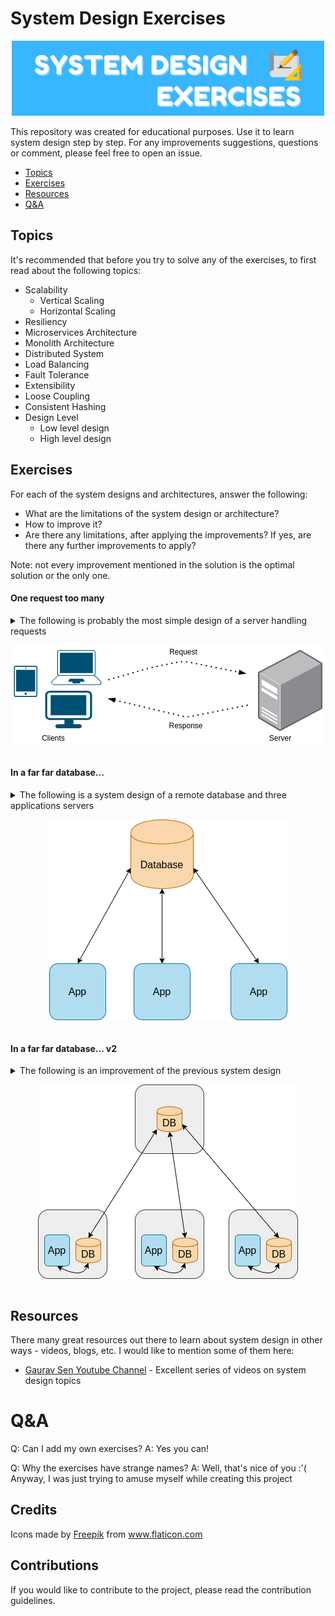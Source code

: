 # System Design Exercises

<p align="center">
<img src="images/system_design_exercises.png"/>
</p>

This repository was created for educational purposes. Use it to learn system design step by step.
For any improvements suggestions, questions or comment, please feel free to open an issue.

* [Topics](#Topics)
* [Exercises](#Exercises)
* [Resources](#Resources)
* [Q&A](#Q&A)

## Topics

It's recommended that before you try to solve any of the exercises, to first read about the following topics:

* Scalability 
    * Vertical Scaling
    * Horizontal Scaling
* Resiliency
* Microservices Architecture
* Monolith Architecture
* Distributed System
* Load Balancing
* Fault Tolerance
* Extensibility
* Loose Coupling
* Consistent Hashing
* Design Level
    * Low level design
    * High level design

## Exercises

For each of the system designs and architectures, answer the following:

* What are the limitations of the system design or architecture?
* How to improve it?
* Are there any limitations, after applying the improvements? If yes, are there any further improvements to apply?

Note: not every improvement mentioned in the solution is the optimal solution or the only one.

#### One request too many

<details>
<summary>The following is probably the most simple design of a server handling requests
<p align="center">
<img src="images/design/one_request_too_many_1.png"/>
</p>
</summary><br><b>

* Limitiations:
  * Load - at some point it's possible the server will not be able to handle more requests and it will fail or cause delays
  * Single point of failure - if the server goes down, nothing will be able to handle the requests

* How to improve:<br>
  <p align="center">
  <img src="images/design/one_request_too_many_2.png"/>
  </p>

* Further limitations:
    * Load was handled as well as the server being a single point of failure but now the load balancer is a single point of failure

</b></details>

#### In a far far database...

<details>
<summary>The following is a system design of a remote database and three applications servers
<p align="center">
<img src="images/design/remote_database_1.png"/>
</p>
</summary><br><b>

* Limitations:
  * Latency. Every query made to the remote database will hit latency, even if small.
  * In case the remote database crashes, the app will stop working

* How to improve:<br>
  <p align="center">
  <img src="images/design/remote_database_2.png"/>
  </p>
  * Replicate each database to the local app server. This has several advantages. First, we are not bound to latency anymore. Secondly, a fai

* Further limitations:
  * We are bound now to bandwidth
  * If the remote database isn't accessible for a long period of time, we'll have an outdated database and each app has the potential to work against a different DB
</b></details>

#### In a far far database... v2

<details>
<summary>The following is an improvement of the previous system design
<p align="center">
<img src="images/design/remote_database_2.png"/>
</p>
</summary><br><b>

* Limitations:
  * Queries to database might be slow, even on the server itself where the app is running
  * Once the remote database isn't available, the local databases will not by in sync

* How to improve:<br>
  <img src="images/design/remote_database_v2_1.png"/>
</b></details>

## Resources

There many great resources out there to learn about system design in other ways - videos, blogs, etc. I would like to mention some of them here:

* [Gaurav Sen Youtube Channel](https://www.youtube.com/watch?v=xpDnVSmNFX0&list=PLMCXHnjXnTnvo6alSjVkgxV-VH6EPyvoX) - Excellent series of videos on system design topics

# Q&A

Q: Can I add my own exercises?
A: Yes you can!

Q: Why the exercises have strange names?
A: Well, that's nice of you :'( Anyway, I was just trying to amuse myself while creating this project

## Credits

<div>Icons made by <a href="https://www.flaticon.com/authors/freepik" title="Freepik">Freepik</a> from <a href="https://www.flaticon.com/" title="Flaticon">www.flaticon.com</a></div>

## Contributions

If you would like to contribute to the project, please read the contribution guidelines.
